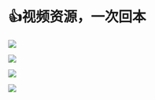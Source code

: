 # 👍视频资源，一次回本

![](http://static.sechelper.com/img/2023/04/24/f38d94e3c12e5bec7251218cbd605953.png)

![](https://static.sechelper.com/img/2022/12/10/8c6b54492544235f022fcb378bd9f30e.png)

![](https://static.sechelper.com/img/2022/12/10/6d3458a3ac01d1c7e3edba80db178880.png)

![](https://static.sechelper.com/img/2022/12/10/ba818d20b9b14677d0fed82e937ddaa6.png)
